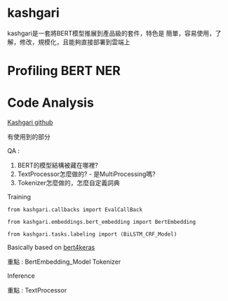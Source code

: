 # kashgari

kashgari是一套將BERT模型推展到產品級的套件，特色是
簡單，容易使用，了解，修改，規模化，且能夠直接部署到雲端上

# Profiling BERT NER

# Code Analysis

[Kashgari github](https://github.com/BrikerMan/Kashgari)

有使用到的部分

QA : 

1. BERT的模型結構被藏在哪裡?
2. TextProcessor怎麼做的? - 是MultiProcessing嗎?
3. Tokenizer怎麼做的，怎麼自定義詞典

Training

`from kashgari.callbacks import EvalCallBack`

`from kashgari.embeddings.bert_embedding import BertEmbedding`

`from kashgari.tasks.labeling import (BiLSTM_CRF_Model)`

Basically based on [bert4keras](https://github.com/bojone/bert4keras#%E5%8A%9F%E8%83%BD)

重點 : BertEmbedding_Model Tokenizer



Inference

重點 : TextProcessor


